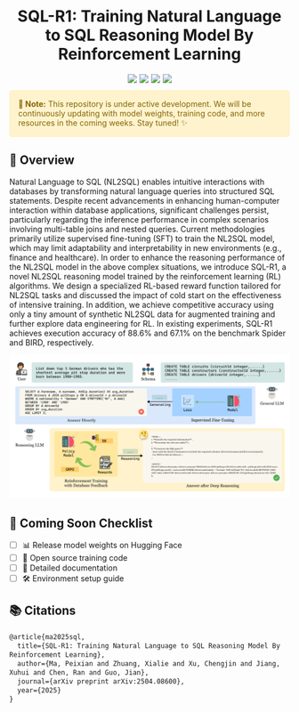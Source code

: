 <div align="center">
<h1>SQL-R1: Training Natural Language to SQL Reasoning Model By Reinforcement Learning</h1>
</div>

<div align="center" style="display: flex; gap: 5px; justify-content: center;">
<a href="https://github.com/MPX0222/SQL-R1"><img src="https://img.shields.io/badge/🏠_Home-SQL--R1-4B4B77?style=flat-square"/></a>
<a href="https://arxiv.org/abs/2504.08600"><img src="https://img.shields.io/badge/📑_arXiv-2504.08600-00A98F?style=flat-square"/></a>
<a href="https://github.com/MPX0222/SQL-R1"><img src="https://img.shields.io/badge/⭐_GitHub-SQL--R1-2F80ED?style=flat-square"/></a>
<!-- <a href="https://github.com/MPX0222/SQL-R1"><img src="https://img.shields.io/badge/🤗_HuggingFace-Models-FF9D00?style=flat-square"/></a> -->
<a href="https://github.com/MPX0222/SQL-R1/stargazers"><img src="https://img.shields.io/github/stars/MPX0222/SQL-R1?style=flat-square&color=946CE6"/></a>
</div>

<div style="background-color: #fff3cd; border: 1px solid #ffeeba; padding: 15px; border-radius: 5px; margin: 10px 0;">
    <p style="margin: 0; color: #856404;">
        <span style="font-weight: bold;">🚧 Note:</span> This repository is under active development. We will be continuously updating with model weights, training code, and more resources in the coming weeks. Stay tuned! ✨
    </p>
</div>

## 📖 Overview

Natural Language to SQL (NL2SQL) enables intuitive interactions with databases by transforming natural language queries into structured SQL statements.  Despite recent advancements in enhancing human-computer interaction within database applications, significant challenges persist, particularly regarding the inference performance in complex scenarios involving multi-table joins and nested queries. Current methodologies primarily utilize supervised fine-tuning (SFT) to train the NL2SQL model, which may limit adaptability and interpretability in new environments (e.g., finance and healthcare). In order to enhance the reasoning performance of the NL2SQL model in the above complex situations, we introduce SQL-R1, a novel NL2SQL reasoning model trained by the reinforcement learning (RL) algorithms. We design a specialized RL-based reward function tailored for NL2SQL tasks and discussed the impact of cold start on the effectiveness of intensive training. In addition, we achieve competitive accuracy using only a tiny amount of synthetic NL2SQL data for augmented training and further explore data engineering for RL. In existing experiments, SQL-R1 achieves execution accuracy of 88.6\% and 67.1\% on the benchmark Spider and BIRD, respectively.

<div align="center">
<img src="images/overview.png" alt="SQL-R1 Overview" width="800"/>
</div>


## 🚀 Coming Soon Checklist

- [ ] 📊 Release model weights on Hugging Face
- [ ] 🔧 Open source training code
- [ ] 📝 Detailed documentation
- [ ] 🛠️ Environment setup guide

## 📚 Citations
```
@article{ma2025sql,
  title={SQL-R1: Training Natural Language to SQL Reasoning Model By Reinforcement Learning},
  author={Ma, Peixian and Zhuang, Xialie and Xu, Chengjin and Jiang, Xuhui and Chen, Ran and Guo, Jian},
  journal={arXiv preprint arXiv:2504.08600},
  year={2025}
}
```






